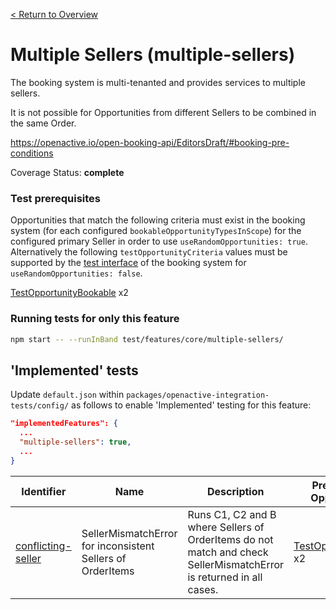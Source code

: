 [< Return to Overview](../../README.md)
# Multiple Sellers (multiple-sellers)

The booking system is multi-tenanted and provides services to multiple sellers.

It is not possible for Opportunities from different Sellers to be combined in the same Order.

https://openactive.io/open-booking-api/EditorsDraft/#booking-pre-conditions

Coverage Status: **complete**
### Test prerequisites
Opportunities that match the following criteria must exist in the booking system (for each configured `bookableOpportunityTypesInScope`) for the configured primary Seller in order to use `useRandomOpportunities: true`. Alternatively the following `testOpportunityCriteria` values must be supported by the [test interface](https://openactive.io/test-interface/) of the booking system for `useRandomOpportunities: false`.

[TestOpportunityBookable](https://openactive.io/test-interface#TestOpportunityBookable) x2


### Running tests for only this feature

```bash
npm start -- --runInBand test/features/core/multiple-sellers/
```



## 'Implemented' tests

Update `default.json` within `packages/openactive-integration-tests/config/` as follows to enable 'Implemented' testing for this feature:

```json
"implementedFeatures": {
  ...
  "multiple-sellers": true,
  ...
}
```

| Identifier | Name | Description | Prerequisites per Opportunity Type |
|------------|------|-------------|---------------|
| [conflicting-seller](./implemented/conflicting-seller-test.js) | SellerMismatchError for inconsistent Sellers of OrderItems | Runs C1, C2 and B where Sellers of OrderItems do not match and check SellerMismatchError is returned in all cases. | [TestOpportunityBookable](https://openactive.io/test-interface#TestOpportunityBookable) x2 |


